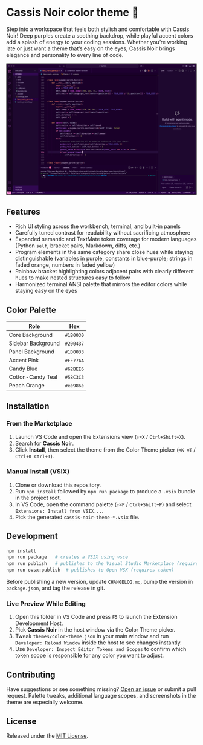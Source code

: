 # Cassis Noir color theme 🍇

Step into a workspace that feels both stylish and comfortable with Cassis Noir! Deep purples create a soothing backdrop, while playful accent colors add a splash of energy to your coding sessions. Whether you’re working late or just want a theme that’s easy on the eyes, Cassis Noir brings elegance and personality to every line of code.

![Cassis Noir screenshot](media/screenshot.png)

## Features
- Rich UI styling across the workbench, terminal, and built-in panels
- Carefully tuned contrast for readability without sacrificing atmosphere
- Expanded semantic and TextMate token coverage for modern languages (Python `self`, bracket pairs, Markdown, diffs, etc.)
- Program elements in the same category share close hues while staying distinguishable (variables in purple, constants in blue-purple; strings in faded orange, numbers in faded yellow)
- Rainbow bracket highlighting colors adjacent pairs with clearly different hues to make nested structures easy to follow
- Harmonized terminal ANSI palette that mirrors the editor colors while staying easy on the eyes


## Color Palette

| Role | Hex |
| --- | --- |
| Core Background | `#1B0030` |
| Sidebar Background | `#200437` |
| Panel Background | `#1D0033` |
| Accent Pink | `#FF77AA` |
| Candy Blue | `#62BEE6` |
| Cotton-Candy Teal | `#58C3C3` |
| Peach Orange | `#ee986e` |

## Installation

### From the Marketplace
1. Launch VS Code and open the Extensions view (`⇧⌘X` / `Ctrl+Shift+X`).
2. Search for **Cassis Noir**.
3. Click **Install**, then select the theme from the Color Theme picker (`⌘K ⌘T` / `Ctrl+K Ctrl+T`).

### Manual Install (VSIX)
1. Clone or download this repository.
2. Run `npm install` followed by `npm run package` to produce a `.vsix` bundle in the project root.
3. In VS Code, open the command palette (`⇧⌘P` / `Ctrl+Shift+P`) and select `Extensions: Install from VSIX...`.
4. Pick the generated `cassis-noir-theme-*.vsix` file.

## Development

```bash
npm install
npm run package   # creates a VSIX using vsce
npm run publish   # publishes to the Visual Studio Marketplace (requires PAT)
npm run ovsx:publish  # publishes to Open VSX (requires token)
```

Before publishing a new version, update `CHANGELOG.md`, bump the version in `package.json`, and tag the release in git.

### Live Preview While Editing

1. Open this folder in VS Code and press `F5` to launch the Extension Development Host.
2. Pick **Cassis Noir** in the host window via the Color Theme picker.
3. Tweak `themes/color-theme.json` in your main window and run `Developer: Reload Window` inside the host to see changes instantly.
4. Use `Developer: Inspect Editor Tokens and Scopes` to confirm which token scope is responsible for any color you want to adjust.

## Contributing

Have suggestions or see something missing? [Open an issue](https://github.com/aquarete/cassis-noir-theme/issues) or submit a pull request. Palette tweaks, additional language scopes, and screenshots in the theme are especially welcome.

## License

Released under the [MIT License](LICENSE).
